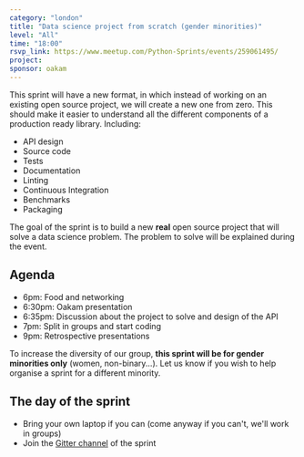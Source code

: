 ```yaml
---
category: "london"
title: "Data science project from scratch (gender minorities)"
level: "All"
time: "18:00"
rsvp_link: https://www.meetup.com/Python-Sprints/events/259061495/
project:
sponsor: oakam
---
```


This sprint will have a new format, in which instead of working on an existing open source project,
we will create a new one from zero. This should make it easier to understand all the different
components of a production ready library. Including:

- API design
- Source code
- Tests
- Documentation
- Linting
- Continuous Integration
- Benchmarks
- Packaging

The goal of the sprint is to build a new **real** open source project that will solve a data science
problem. The problem to solve will be explained during the event.

Agenda
------

- 6pm: Food and networking
- 6:30pm: Oakam presentation
- 6:35pm: Discussion about the project to solve and design of the API
- 7pm: Split in groups and start coding
- 9pm: Retrospective presentations

To increase the diversity of our group, **this sprint will be for gender minorities only** (women, non-binary...).
Let us know if you wish to help organise a sprint for a different minority.

The day of the sprint
---------------------

- Bring your own laptop if you can (come anyway if you can't, we'll work in groups)
- Join the [Gitter channel](https://gitter.im/py-sprints/ds-from-scratch) of the sprint
